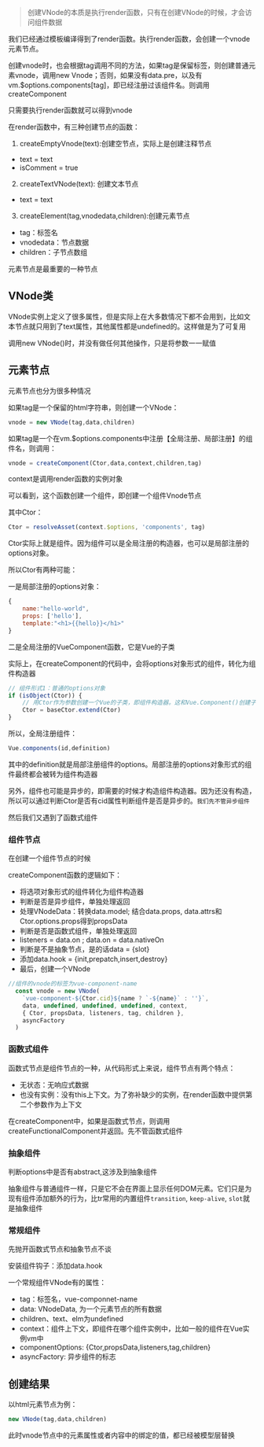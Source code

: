 > 创建VNode的本质是执行render函数，只有在创建VNode的时候，才会访问组件数据

我们已经通过模板编译得到了render函数。执行render函数，会创建一个vnode元素节点。

创建vnode时，也会根据tag调用不同的方法，如果tag是保留标签，则创建普通元素vnode，调用new Vnode；否则，如果没有data.pre，以及有vm.$options.components[tag]，即已经注册过该组件名。则调用createComponent

只需要执行render函数就可以得到vnode

在render函数中，有三种创建节点的函数：

1. createEmptyVnode(text):创建空节点，实际上是创建注释节点

+ text = text
+ isComment = true

2. createTextVNode(text): 创建文本节点

+ text = text

3. createElement(tag,vnodedata,children):创建元素节点

+ tag：标签名
+ vnodedata：节点数据
+ children：子节点数组

元素节点是最重要的一种节点

## VNode类

VNode实例上定义了很多属性，但是实际上在大多数情况下都不会用到，比如文本节点就只用到了text属性，其他属性都是undefined的。这样做是为了可复用

调用new VNode()时，并没有做任何其他操作，只是将参数一一赋值

## 元素节点

元素节点也分为很多种情况

如果tag是一个保留的html字符串，则创建一个VNode：

```js
vnode = new VNode(tag,data,children)
```

如果tag是一个在vm.$options.components中注册【全局注册、局部注册】的组件名，则调用：

```js
vnode = createComponent(Ctor,data,context,children,tag)
```

context是调用render函数的实例对象

可以看到，这个函数创建一个组件，即创建一个组件Vnode节点

其中Ctor：

```js
Ctor = resolveAsset(context.$options, 'components', tag)
```

Ctor实际上就是组件。因为组件可以是全局注册的构造器，也可以是局部注册的options对象。

所以Ctor有两种可能：

一是局部注册的options对象：

```js
{
    name:"hello-world",
    props: ['hello'],
    template:"<h1>{{hello}}</h1>"
}
```

二是全局注册的VueComponent函数，它是Vue的子类

实际上，在createComponent的代码中，会将options对象形式的组件，转化为组件构造器

```js
// 组件形式1：普通的options对象
if (isObject(Ctor)) {
    // 用Ctor作为参数创建一个Vue的子类，即组件构造器。这和Vue.Component()创建子组件构造器的方法一致
    Ctor = baseCtor.extend(Ctor)
}
```

所以，全局注册组件：

```js
Vue.components(id,definition)
```

其中的definition就是局部注册组件的options。局部注册的options对象形式的组件最终都会被转为组件构造器

另外，组件也可能是异步的，即需要的时候才构造组件构造器。因为还没有构造，所以可以通过判断Ctor是否有cid属性判断组件是否是异步的。`我们先不管异步组件`

然后我们又遇到了函数式组件

### 组件节点

在创建一个组件节点的时候

createComponent函数的逻辑如下：

+ 将选项对象形式的组件转化为组件构造器
+ 判断是否是异步组件，单独处理返回
+ 处理VNodeData：转换data.model; 结合data.props, data.attrs和Ctor.options.props得到propsData
+ 判断是否是函数式组件，单独处理返回
+ listeners = data.on ; data.on = data.nativeOn
+ 判断是不是抽象节点，是的话data = {slot}
+ 添加data.hook = {init,prepatch,insert,destroy}
+ 最后，创建一个VNode

```js
//组件的vnode的标签为vue-component-name
  const vnode = new VNode(
    `vue-component-${Ctor.cid}${name ? `-${name}` : ''}`,
    data, undefined, undefined, undefined, context,
    { Ctor, propsData, listeners, tag, children },
    asyncFactory
  )
```

### 函数式组件

函数式节点是组件节点的一种，从代码形式上来说，组件节点有两个特点：

+ 无状态：无响应式数据
+ 也没有实例：没有this上下文。为了弥补缺少的实例，在render函数中提供第二个参数作为上下文

在createComponent中，如果是函数式节点，则调用createFunctionalComponent并返回。先不管函数式组件

### 抽象组件

判断options中是否有abstract,这涉及到抽象组件

抽象组件与普通组件一样，只是它不会在界面上显示任何DOM元素。它们只是为现有组件添加额外的行为，比tr常用的内置组件`transition`, `keep-alive`, `slot`就是抽象组件

### 常规组件

先抛开函数式节点和抽象节点不谈

安装组件钩子：添加data.hook

一个常规组件VNode有的属性：

+ tag：标签名，vue-componnet-name
+ data: VNodeData, 为一个元素节点的所有数据
+ children、text、elm为undefined
+ context：组件上下文，即组件在哪个组件实例中，比如一般的组件在Vue实例vm中
+ componentOptions: {Ctor,propsData,listeners,tag,children}
+ asyncFactory: 异步组件的标志

## 创建结果

以html元素节点为例：

```js
new VNode(tag,data,children)
```

此时vnode节点中的元素属性或者内容中的绑定的值，都已经被模型层替换